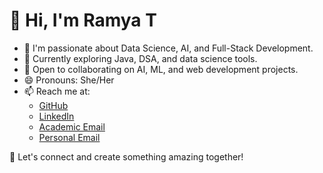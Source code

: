 # 👋 Hi, I'm Ramya T  

- 🌟 I'm passionate about Data Science, AI, and Full-Stack Development.  
- 🌱 Currently exploring Java, DSA, and data science tools.  
- 💞️ Open to collaborating on AI, ML, and web development projects.  
- 😄 Pronouns: She/Her  
- 📫 Reach me at:  
  - [GitHub](https://github.com/ramya-t1156)  
  - [LinkedIn](https://www.linkedin.com/in/ramya-t-90a925291)  
  - [Academic Email](mailto:ramya.t2023ai-ds@sece.ac.in)  
  - [Personal Email](mailto:ramyathangamuthu7783@gmail.com)  

🚀 Let's connect and create something amazing together!  
